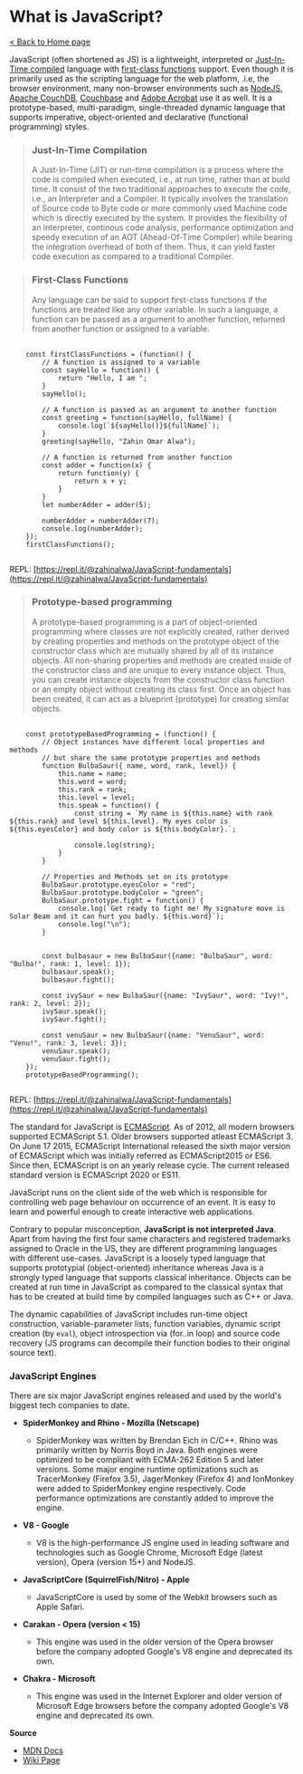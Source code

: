 # What is JavaScript?

[< Back to Home page](README.md)

JavaScript (often shortened as JS) is a lightweight, interpreted or [Just-In-Time compiled](https://en.wikipedia.org/wiki/Just-in-time_compilation) language with [first-class functions](https://developer.mozilla.org/en-US/docs/Glossary/First-class_Function) support. Even though it is primarily used as the scripting language for the web platform, .i.e, the browser environment, many non-browser environments such as [NodeJS](https://nodejs.org/en/), [Apache CouchDB](https://couchdb.apache.org/), [Couchbase](https://www.couchbase.com/) and [Adobe Acrobat](https://www.adobe.com/devnet/acrobat/javascript.html) use it as well. It is a prototype-based, multi-paradigm, single-threaded dynamic language that supports imperative, object-oriented and declarative (functional programming) styles.

> ### Just-In-Time Compilation
>
> A Just-In-Time (JIT) or run-time compilation is a process where the code is compiled when executed, i.e., at run time, rather than at build time. It consist of the two traditional approaches to execute the code, i.e., an Interpreter and a Compiler. It typically involves the translation of Source code to Byte code or more commonly used Machine code which is directly executed by the system. It provides the flexibility of an interpreter, continous code analysis, performance optimization and speedy execution of an AOT (Ahead-Of-Time Compiler) while bearing the integration overhead of both of them. Thus, it can yield faster code execution as compared to a traditional Compiler.

> ### First-Class Functions
>
> Any language can be said to support first-class functions if the functions are treated like any other variable. In such a language, a function can be passed as a argument to another function, returned from another function or assigned to a variable.

<pre>
	<code class="lang-js">
	const firstClassFunctions = (function() {
		// A function is assigned to a variable
		const sayHello = function() {
			return "Hello, I am ";
		}
		sayHello();

		// A function is passed as an argument to another function
		const greeting = function(sayHello, fullName) {
			console.log(`${sayHello()}${fullName}`);
		}
		greeting(sayHello, "Zahin Omar Alwa");

		// A function is returned from another function
		const adder = function(x) {
			return function(y) {
				return x + y;
			}
		}
		let numberAdder = adder(5);

		numberAdder = numberAdder(7);
		console.log(numberAdder);
	});
	firstClassFunctions();
	</code>
</pre>

REPL: [https://repl.it/@zahinalwa/JavaScript-fundamentals](https://repl.it/@zahinalwa/JavaScript-fundamentals)

> ### Prototype-based programming
>
> A prototype-based programming is a part of object-oriented programming where classes are not explicitly created, rather derived by creating properties and methods on the prototype object of the constructor class which are mutually shared by all of its instance objects. All non-sharing properties and methods are created inside of the constructor class and are unique to every instance object. Thus, you can create instance objects from the constructor class function or an empty object without creating its class first. Once an object has been created, it can act as a blueprint (prototype) for creating similar objects.

<pre>
	<code class="lang-js">
	const prototypeBasedProgramming = (function() {
		// Object instances have different local properties and methods
		// but share the same prototype properties and methods
		function BulbaSaur({ name, word, rank, level}) {
			this.name = name;
			this.word = word;
			this.rank = rank;
			this.level = level;
			this.speak = function() {
				const string = `My name is ${this.name} with rank ${this.rank} and level ${this.level}. My eyes color is ${this.eyesColor} and body color is ${this.bodyColor}.`;

				console.log(string);
			}
		}

		// Properties and Methods set on its prototype
		BulbaSaur.prototype.eyesColor = "red";
		BulbaSaur.prototype.bodyColor = "green";
		BulbaSaur.prototype.fight = function() {
			console.log(`Get ready to fight me! My signature move is Solar Beam and it can hurt you badly. ${this.word}`);
			console.log("\n");
		}


		const bulbasaur = new BulbaSaur({name: "BulbaSaur", word: "Bulba!", rank: 1, level: 1});
		bulbasaur.speak();
		bulbasaur.fight();

		const ivySaur = new BulbaSaur({name: "IvySaur", word: "Ivy!", rank: 2, level: 2});
		ivySaur.speak();
		ivySaur.fight();

		const venuSaur = new BulbaSaur({name: "VenuSaur", word: "Venu!", rank: 3, level: 3});
		venuSaur.speak();
		venuSaur.fight();
	});
	prototypeBasedProgramming();
	</code>
</pre>

REPL: [https://repl.it/@zahinalwa/JavaScript-fundamentals](https://repl.it/@zahinalwa/JavaScript-fundamentals)

The standard for JavaScript is [ECMAScript](https://developer.mozilla.org/en-US/docs/Web/JavaScript/Language_Resources). As of 2012, all modern browsers supported ECMAScript 5.1. Older browsers supported atleast ECMAScript 3. On June 17 2015, ECMAScript International released the sixth major version of ECMAScript which was initially referred as ECMAScript2015 or ES6. Since then, ECMAScript is on an yearly release cycle. The current released standard version is ECMAScript 2020 or ES11.

JavaScript runs on the client side of the web which is responsible for controlling web page behaviour on occurrence of an event. It is easy to learn and powerful enough to create interactive web applications.

Contrary to popular misconception, **JavaScript is not interpreted Java**. Apart from having the first four same characters and registered trademarks assigned to Oracle in the US, they are different programming languages with different use-cases. JavaScript is a loosely typed language that supports prototypial (object-oriented) inheritance whereas Java is a strongly typed language that supports classical inheritance. Objects can be created at run time in JavaScript as compared to the classical syntax that has to be created at build time by compiled languages such as C++ or Java.

The dynamic capabilities of JavaScript includes run-time object construction, variable-parameter lists, function variables, dynamic script creation (by `eval`), object introspection via (for..in loop) and source code recovery (JS programs can decompile their function bodies to their original source text).

### JavaScript Engines

There are six major JavaScript engines released and used by the world's biggest tech companies to date.

-   **SpiderMonkey and Rhino - Mozilla (Netscape)**

    -   SpiderMonkey was written by Brendan Eich in C/C++. Rhino was primarily written by Norris Boyd in Java. Both engines were optimized to be compliant with ECMA-262 Edition 5 and later versions. Some major engine runtime optimizations such as TracerMonkey (Firefox 3.5), JagerMonkey (Firefox 4) and IonMonkey were added to SpiderMonkey engine respectively. Code performance optimizations are constantly added to improve the engine.

-   **V8 - Google**

    -   V8 is the high-performance JS engine used in leading software and technologies such as Google Chrome, Microsoft Edge (latest version), Opera (version 15+) and NodeJS.

-   **JavaScriptCore (SquirrelFish/Nitro) - Apple**

    -   JavaScriptCore is used by some of the Webkit browsers such as Apple Safari.

-   **Carakan - Opera (version < 15)**

    -   This engine was used in the older version of the Opera browser before the company adopted Google's V8 engine and deprecated its own.

-   **Chakra - Microsoft**
    -   This engine was used in the Internet Explorer and older version of Microsoft Edge browsers before the company adopted Google's V8 engine and deprecated its own.

**Source**

-   [MDN Docs](https://developer.mozilla.org/en-US/docs/Web/JavaScript/About_JavaScript)
-   [Wiki Page](https://en.wikipedia.org/wiki/List_of_ECMAScript_engines)
